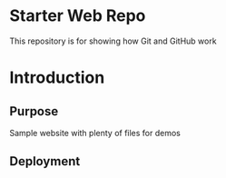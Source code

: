 # Starter Web Repo

This repository is for showing how Git and GitHub work

# Introduction


## Purpose

Sample website with plenty of files for demos

## Deployment 
